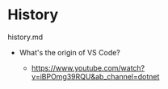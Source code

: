 # History

history.md

*   What's the origin of VS Code?

    *   https://www.youtube.com/watch?v=iBPOmg39RQU&ab_channel=dotnet

    